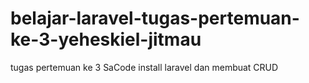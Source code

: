 # belajar-laravel-tugas-pertemuan-ke-3-yeheskiel-jitmau
tugas pertemuan ke 3 SaCode install laravel dan membuat CRUD
